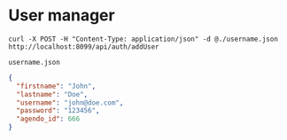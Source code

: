 # User manager

```
curl -X POST -H "Content-Type: application/json" -d @./username.json http://localhost:8099/api/auth/addUser
```

`username.json`
```json
{
  "firstname": "John",
  "lastname": "Doe",
  "username": "john@doe.com",
  "password": "123456",
  "agendo_id": 666
}
```



